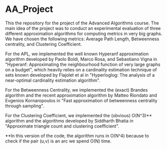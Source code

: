 # AA_Project

This the repository for the project of the Advanced Algorithms course.
The main idea of the project was to conduct an experimental evaluation of three different approximation algorithms for computing metrics in very big graphs. We have chosen the following metrics: Average Path Length, Betweenness centrality, and Clustering Coefficient.

For the APL, we implemented the well known Hyperanf approximation algorithm developed by Paolo Boldi, Marco Rosa, and Sebastiano Vigna in "Hyperanf: Approximating the neighbourhood function of very large graphs on a budget", which heavily relies on a cardinality estimation technique of sets known developed by
Flajolet et al in "Hyperloglog: The analysis of a near-optimal cardinality estimation algorithm".

For the Betweenness Centrality, we implemented the (exact) Brandes algorithm and the recent approximation algorithm by Matteo Riondato and Evgenios Kornaropoulos in "Fast approximation of betweenness centrality through sampling".

For the Clustering Coefficient, we implemented the (obvious) O(N^3)** algorithm and the algorithms developed by Siddharth Bhatia in "Approximate triangle count and clustering coefficient".


**In this version of the code, the algorithm runs in O(N^4) because to check if the pair (u,v) is an arc we spend O(N) time.